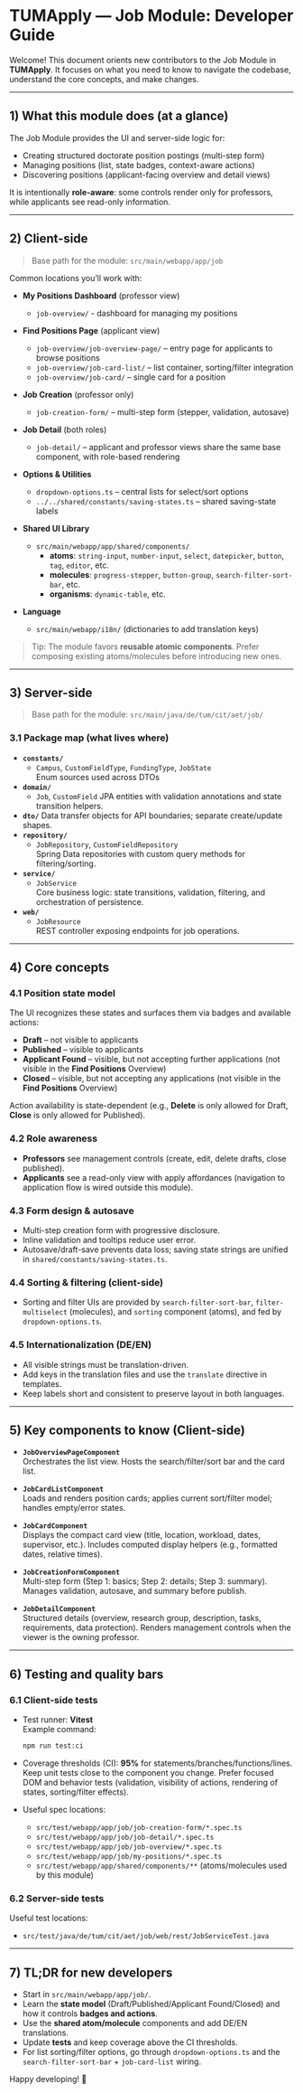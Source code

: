 # TUMApply — Job Module: Developer Guide

Welcome! This document orients new contributors to the Job Module in **TUMApply**. It focuses on what you need to know to navigate the codebase, understand the core concepts, and make changes.

---

## 1) What this module does (at a glance)

The Job Module provides the UI and server-side logic for:
- Creating structured doctorate position postings (multi-step form)
- Managing positions (list, state badges, context-aware actions)
- Discovering positions (applicant-facing overview and detail views)

It is intentionally **role-aware**: some controls render only for professors, while applicants see read-only information.

---

## 2) Client-side

> Base path for the module: `src/main/webapp/app/job`

Common locations you’ll work with:

- **My Positions Dashboard** (professor view)
  - `job-overview/` - dashboard for managing my positions 

- **Find Positions Page** (applicant view)
  - `job-overview/job-overview-page/` – entry page for applicants to browse positions
  - `job-overview/job-card-list/` – list container, sorting/filter integration
  - `job-overview/job-card/` – single card for a position

- **Job Creation** (professor only)
  - `job-creation-form/` – multi-step form (stepper, validation, autosave)

- **Job Detail** (both roles)
  - `job-detail/` – applicant and professor views share the same base component, with role-based rendering

- **Options & Utilities**
  - `dropdown-options.ts` – central lists for select/sort options
  - `../../shared/constants/saving-states.ts` – shared saving-state labels

- **Shared UI Library**
  - `src/main/webapp/app/shared/components/`
    - **atoms**: `string-input`, `number-input`, `select`, `datepicker`, `button`, `tag`, `editor`, etc.
    - **molecules**: `progress-stepper`, `button-group`, `search-filter-sort-bar`, etc.
    - **organisms**: `dynamic-table`, etc.

- **Language**
  - `src/main/webapp/i18n/` (dictionaries to add translation keys)

> Tip: The module favors **reusable atomic components**. Prefer composing existing atoms/molecules before introducing new ones.

---

## 3) Server-side

> Base path for the module: `src/main/java/de/tum/cit/aet/job/`

### 3.1 Package map (what lives where)
- **`constants/`**
  - `Campus`, `CustomFieldType`, `FundingType`, `JobState`  
    Enum sources used across DTOs
- **`domain/`**
  - `Job`, `CustomField`
    JPA entities with validation annotations and state transition helpers.
- **`dto/`**
    Data transfer objects for API boundaries; separate create/update shapes.
- **`repository/`**
  - `JobRepository`, `CustomFieldRepository`  
    Spring Data repositories with custom query methods for filtering/sorting.
- **`service/`**
  - `JobService`  
    Core business logic: state transitions, validation, filtering, and orchestration of persistence.
- **`web/`**
  - `JobResource`  
    REST controller exposing endpoints for job operations.

---

## 4) Core concepts

### 4.1 Position state model
The UI recognizes these states and surfaces them via badges and available actions:
- **Draft** – not visible to applicants
- **Published** – visible to applicants
- **Applicant Found** – visible, but not accepting further applications (not visible in the **Find Positions** Overview)
- **Closed** – visible, but not accepting any applications (not visible in the **Find Positions** Overview)

Action availability is state-dependent (e.g., **Delete** is only allowed for Draft, **Close** is only allowed for Published).

### 4.2 Role awareness
- **Professors** see management controls (create, edit, delete drafts, close published).
- **Applicants** see a read-only view with apply affordances (navigation to application flow is wired outside this module).

### 4.3 Form design & autosave
- Multi-step creation form with progressive disclosure.
- Inline validation and tooltips reduce user error.
- Autosave/draft-save prevents data loss; saving state strings are unified in `shared/constants/saving-states.ts`.

### 4.4 Sorting & filtering (client-side)
- Sorting and filter UIs are provided by `search-filter-sort-bar`, `filter-multiselect` (molecules), and `sorting` component (atoms), and fed by `dropdown-options.ts`.

### 4.5 Internationalization (DE/EN)
- All visible strings must be translation-driven.
- Add keys in the translation files and use the `translate` directive in templates.
- Keep labels short and consistent to preserve layout in both languages.

---

## 5) Key components to know (Client-side)

- **`JobOverviewPageComponent`**  
  Orchestrates the list view. Hosts the search/filter/sort bar and the card list.

- **`JobCardListComponent`**  
  Loads and renders position cards; applies current sort/filter model; handles empty/error states.

- **`JobCardComponent`**  
  Displays the compact card view (title, location, workload, dates, supervisor, etc.). Includes computed display helpers (e.g., formatted dates, relative times).

- **`JobCreationFormComponent`**  
  Multi-step form (Step 1: basics; Step 2: details; Step 3: summary). Manages validation, autosave, and summary before publish.

- **`JobDetailComponent`**  
  Structured details (overview, research group, description, tasks, requirements, data protection). Renders management controls when the viewer is the owning professor.

---

## 6) Testing and quality bars

### 6.1 Client-side tests

- Test runner: **Vitest**  
  Example command:
  ```bash
  npm run test:ci
  ```
- Coverage thresholds (CI): **95%** for statements/branches/functions/lines.  
  Keep unit tests close to the component you change. Prefer focused DOM and behavior tests (validation, visibility of actions, rendering of states, sorting/filter effects).

- Useful spec locations:
  - `src/test/webapp/app/job/job-creation-form/*.spec.ts`
  - `src/test/webapp/app/job/job-detail/*.spec.ts`
  - `src/test/webapp/app/job/job-overview/*.spec.ts`
  - `src/test/webapp/app/job/my-positions/*.spec.ts`
  - `src/test/webapp/app/shared/components/**` (atoms/molecules used by this module)

### 6.2 Server-side tests
  Useful test locations:
- `src/test/java/de/tum/cit/aet/job/web/rest/JobServiceTest.java`

---

## 7) TL;DR for new developers

- Start in `src/main/webapp/app/job/`.
- Learn the **state model** (Draft/Published/Applicant Found/Closed) and how it controls **badges and actions**.
- Use the **shared atom/molecule** components and add DE/EN translations.
- Update **tests** and keep coverage above the CI thresholds.
- For list sorting/filter options, go through `dropdown-options.ts` and the `search-filter-sort-bar` + `job-card-list` wiring.

Happy developing! 🎉
